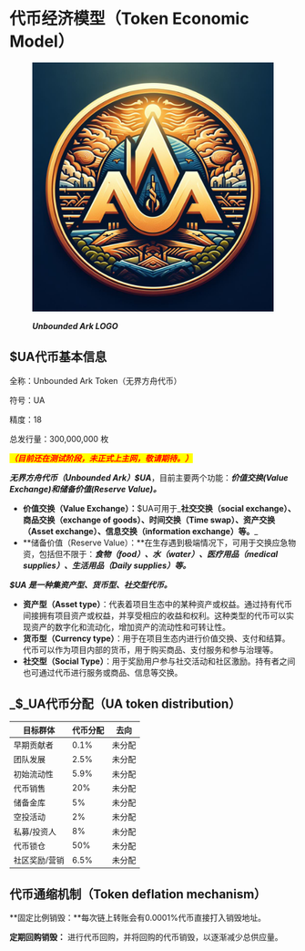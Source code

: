 # 代币经济模型（Token Economic Model）



<figure><img src="../.gitbook/assets/UA.png" alt=""><figcaption><p><em><strong>Unbounded Ark LOGO</strong></em></p></figcaption></figure>



## $UA代币基本信息

全称：Unbounded Ark Token（无界方舟代币）

符号：UA

精度：18

总发行量：300,000,000 枚

_<mark style="color:red;">**（目前还在测试阶段，未正式上主网，敬请期待。）**</mark>_



_**无界方舟代币（Unbounded Ark）$UA**_，目前主要两个功能：_**价值交换(Value Exchange)和储备价值(Reserve Value)。**_



* **价值交换（Value Exchange）：**$UA可用于_**社交交换（social exchange）、商品交换（exchange of goods）、时间交换（Time swap）、资产交换（Asset exchange）、信息交换（information exchange）等。**_
* **储备价值（Reserve Value）：**在生存遇到极端情况下，可用于交换应急物资，包括但不限于：_**食物（food）、水（water）、医疗用品（medical supplies）、生活用品（Daily supplies）等。**_



_**$UA 是一种集资产型、货币型、社交型代币。**_

* **资产型（Asset type）**：代表着项目生态中的某种资产或权益。通过持有代币间接拥有项目资产或权益，并享受相应的收益和权利。这种类型的代币可以实现资产的数字化和流动化，增加资产的流动性和可转让性。
* **货币型（Currency type）**：用于在项目生态内进行价值交换、支付和结算。代币可以作为项目内部的货币，用于购买商品、支付服务和参与治理等。
* **社交型（Social Type）**：用于奖励用户参与社交活动和社区激励。持有者之间也可通过代币进行服务或商品、信息等交换。



## _**$**_UA代币分配（UA token distribution）

| 目标群体    | 代币分配 | 去向  |
| ------- | ---- | --- |
|  早期贡献者  | 0.1% | 未分配 |
| 团队发展    | 2.5% | 未分配 |
| 初始流动性   | 5.9% | 未分配 |
| 代币销售    | 20%  | 未分配 |
| 储备金库    | 5%   | 未分配 |
| 空投活动    | 2%   | 未分配 |
| 私募/投资人  | 8%   | 未分配 |
| 代币锁仓    | 50%  | 未分配 |
| 社区奖励/营销 | 6.5% | 未分配 |



## 代币通缩机制（Token deflation mechanism）

**固定比例销毁：**每次链上转账会有0.0001%代币直接打入销毁地址。

**定期回购销毁：** 进行代币回购，并将回购的代币销毁，以逐渐减少总供应量。



##

